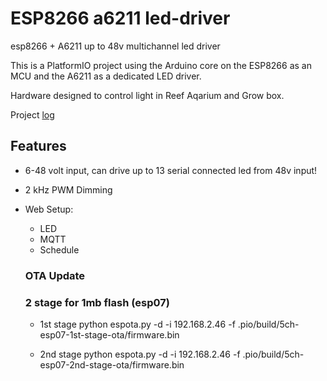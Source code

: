 # ESP8266 a6211 led-driver
esp8266 + A6211 up to 48v multichannel led driver

This is a PlatformIO project using the Arduino core on the ESP8266 as an MCU and the A6211 as a dedicated LED driver.

Hardware designed to control light in Reef Aqarium and Grow box.

Project [log](https://hackaday.io/project/165103-wifi-constant-current-led-driver)

## Features

- 6-48 volt input, can drive up to 13 serial connected led from 48v input!
- 2 kHz PWM Dimming
- Web Setup: 
  - LED
  - MQTT
  - Schedule


  ### OTA Update

  ### 2 stage for 1mb flash (esp07)
  - 1st stage
  python espota.py -d -i 192.168.2.46 -f .pio/build/5ch-esp07-1st-stage-ota/firmware.bin

  - 2nd stage 
  python espota.py -d -i 192.168.2.46 -f .pio/build/5ch-esp07-2nd-stage-ota/firmware.bin
